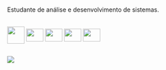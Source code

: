 ### 

Estudante de análise e desenvolvimento de sistemas.


</div>
<div style="display: inline_block"><br>
  <img align="center"  height="40" width="40" <img src="https://cdn.jsdelivr.net/gh/devicons/devicon/icons/java/java-original-wordmark.svg" />
  <img align="center"  height="30" width="40" <img src="https://cdn.jsdelivr.net/gh/devicons/devicon/icons/javascript/javascript-original.svg" />
  <img align="center"  height="30" width="40" <img src="https://cdn.jsdelivr.net/gh/devicons/devicon/icons/c/c-original.svg" />
  <img align="center"  height="30" width="40" <img src="https://cdn.jsdelivr.net/gh/devicons/devicon/icons/python/python-original.svg" />
  <img align="center"  height="30" width="40" <img src="https://cdn.jsdelivr.net/gh/devicons/devicon/icons/html5/html5-original.svg" />

</div>

##

<div> 
  <a href="https://www.linkedin.com/in/mfrdiego/" target="_blank"><img src="https://img.shields.io/badge/LinkedIn-0077B5?style=for-the-badge&logo=linkedin&logoColor=white" target="_blank"></a>
